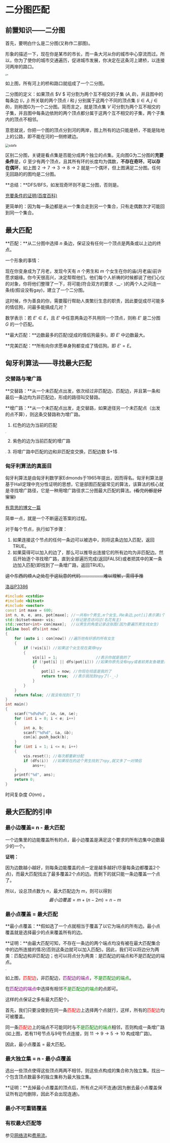 # 二分图匹配

## 前置知识——二分图

首先，要明白什么是二分图(又称作二部图)。

形象的描述一下，现在你是某市的市长，而一条大河从你的城市中心穿流而过。所以，你为了使你的城市交通遍历，促进城市发展，你决定在这条河上建桥，以连接河两岸的路口。

<img src="%E4%BA%8C%E5%88%86%E5%9B%BE%E5%8C%B9%E9%85%8D.assets/%E8%8D%89%E7%BA%B8-10.jpg" alt="pi" style="zoom: 33%;" />

如上图，所有河上的桥和路口就组成了一个二分图。

二分图的定义：如果顶点 $V $ 可分割为两个互不相交的子集 $(A,B)$，并且图中的每条边 $(i，j)$ 所关联的两个顶点 $i$ 和 $j$ 分别属于这两个不同的顶点集 $(i \in A,j \in B)$，则称图G为一个二分图。简而言之，就是顶点集 $V$ 可分割为两个互不相交的子集，并且图中每条边依附的两个顶点都分属于这两个互不相交的子集，两个子集内的顶点不相邻。

意思就说，你把一个图的顶点分到河的两岸，图上所有的边只能是桥，不能是陆地上的公路，即不能在河的一侧修建边。

<img src="%E4%BA%8C%E5%88%86%E5%9B%BE%E5%8C%B9%E9%85%8D.assets/graph.png" alt="sdafa" style="zoom:67%;" />

区别二分图，关键是看点集是否能分成两个独立的点集。无向图G为二分图的**充要条件**是，$G$ 至少有两个顶点，且其所有环的长度均为偶数，**不存在奇环**。**可以存在偶环**，如上图 $2\rightarrow7\rightarrow3\rightarrow8\rightarrow2$ 就是一个偶环，但上图满足二分图。任何无回路的的图均是二分图。

**总结：**DFS/BFS，如发现奇环则不是二分图，否则是。

[充要条件的证明(百度百科)](https://baike.baidu.com/item/%E4%BA%8C%E5%88%86%E5%9B%BE)

更简单的：因为每一条边都是从一个集合走到另一个集合，只有走偶数次才可能回到同一个集合。

## 最大匹配

**匹配：**从二分图中选择 $n$ 条边，保证没有任何一个顶点是两条或以上边的终点。

一个形象的事情：

现在你变身成为了月老，发现今天有 $n$ 个男生和 $m$ 个女生在你的庙(月老庙)前许愿求姻缘。你今天很高兴，决定帮帮他们。他们每个人祈祷的时候都说了他们心仪的对象，你将他们整理了一下，将可能(符合双方的要求 -__- )的两个人之间连一条线(假设没有gay)，建立了一个二分图。

这时候，作为善良的你，需要履行帮助人类繁衍生息的职责，因此要促成尽可能多的情侣狗，问最多能搞成几对？

数学表示：若 $E'\in E$，且 $E'$ 中任意两条边不共用同一个顶点，则称 $E'$ 是二分图 $G$ 的一个匹配。

**最大匹配：**边数最多的匹配(促成的情侣狗最多)。即 $E'$ 中边数最大。

**完美匹配：**所有向你求愿单身狗都变成了情侣狗。即 $E'=E$。

## 匈牙利算法——寻找最大匹配

### 交替路与增广路

**交替路：**从一个未匹配点出发，依次经过非匹配边、匹配边，并且第一条和最后一条边均为非匹配边，形成的路径叫交替路。

**增广路：**从一个未匹配点出发，走交替路，如果途径另一个未匹配点（出发的点不算），则这条交替路称为增广路。

1. 红色的边为当前的匹配
<img src="%E4%BA%8C%E5%88%86%E5%9B%BE%E5%8C%B9%E9%85%8D.assets/%E5%A2%9E%E5%B9%BF%E8%B7%AF1.png" alt="1" style="zoom:13%;" />

2. 紫色的边为当前匹配的增广路
<img src="%E4%BA%8C%E5%88%86%E5%9B%BE%E5%8C%B9%E9%85%8D.assets/%E5%A2%9E%E5%B9%BF%E8%B7%AF2.png" alt="2" style="zoom:13%;" />
3. 将增广路中匹配的边和非匹配变交换，匹配边数 $+1$ 
<img src="%E4%BA%8C%E5%88%86%E5%9B%BE%E5%8C%B9%E9%85%8D.assets/%E5%A2%9E%E5%B9%BF%E8%B7%AF3.png" alt="3" style="zoom:13%;" />

### 匈牙利算法的真面目

匈牙利算法是由匈牙利数学家Edmonds于1965年提出，因而得名。匈牙利算法是基于Hall定理中充分性证明的思想，它是部图匹配最常见的算法，该算法的核心就是寻找增广路径，它是一种用增广路径求二分图最大匹配的算法。~~(看完的都是好宝宝)~~

[有意思的博文一篇](https://blog.csdn.net/qq_41730082/article/details/81162561?ops_request_misc=%257B%2522request%255Fid%2522%253A%2522162919822716780274126376%2522%252C%2522scm%2522%253A%252220140713.130102334..%2522%257D&request_id=162919822716780274126376&biz_id=0&utm_medium=distribute.pc_search_result.none-task-blog-2~all~top_positive~default-1-81162561.pc_search_result_control_group&utm_term=%E4%BA%8C%E5%88%86%E5%9B%BE%E5%8C%B9%E9%85%8D&spm=1018.2226.3001.4187)

简单一点，就是一个不断逼近答案的过程。

对于每个节点，执行如下步骤：

1. 如果连接这个节点的任何一条边可以被选中，则将这条边加入匹配，返回TRUE。
2. 如果莫得可以加入的边了，那么可以推导出连接它的所有边均为非匹配边。然后开始逐个寻找增广路，直到全部遍历完成(返回FALSE)或者把其中的某一条边加入匹配(即找到了一条增广路，返回TRUE)。

~~这个东西的烦人之处在于这玩意的代码………………难以理解，需得手推~~

[洛谷P3386](https://www.luogu.com.cn/problem/P3386)

```c++
#include <cstdio>
#include <bitset>
#include <vector>
const int maxe = 600;
int n, m, e, ans, pot[maxe]; //一共有n个男生,m个女生,共e条边,pot[i]表示第i个女生属于的男生编号
std::bitset<maxe> vis;       //标记是否访问过(名花有主)
std::vector<int> con[maxe];  //以男生的角度记录这张图(因为要遍历男生找女生)
inline bool dfs(int now)
{
    for (auto i : con[now]) //遍历他有好感的所有女生
    {
        if (!vis[i]) //如果这个女生现在莫得npy
        {
            vis[i] = 1;                 //表示你就是我的了
            if (!pot[i] || dfs(pot[i])) //如果你原先没有npy或者前男友鱼塘里还有
            {
                pot[i] = now; //你现在彻底是我的了
                return true;  //表示我找到npy了(-_-)
            }
        }
    }
    return false; //我没有找到(T_T)
}
int main()
{
    scanf("%d%d%d", &n, &m, &e);
    for (int i = 0; i < e; i++)
    {
        int a, b;
        scanf("%d%d", &a, &b);
        con[a].push_back(b);
    }
    for (int i = 1; i <= n; i++)
    {
        vis.reset(); //每次都重新分配
        if (dfs(i))  //如果现在的这个男生找到了npy,就又多了一对情侣
            ans++;
    }
    printf("%d", ans);
    return 0;
}
```

时间复杂度 $O(nm)$ 。

## 最大匹配的引申

### 最小边覆盖= n - 最大匹配

一个边集里的边能覆盖所有的点，最小边覆盖是满足这个要求的所有边集中边数最少的一个。

**证明：**

因为边数越小越好，则每条边能覆盖的点一定是越多越好(尽量每条边都覆盖2个点)，而最大匹配找出了最多覆盖2个点的边。而剩下的就只能一条边覆盖一个点了。

所以，设总顶点数为 $n$，最大匹配边为 $m$，则可以得到
$$
最小边覆盖=m+(n-2m)=n-m
$$

### 最小点覆盖 = 最大匹配

**最小点覆盖：**假如选了一个点就相当于覆盖了以它为端点的所有边。最小点覆盖就是选择最少的点来覆盖所有的边。

**证明：**由最大匹配可知，不存在一条边的两个端点均没有被在最大匹配集合中的边所连接的情况(否则这条边就可以加入匹配)。因此，我们可以将边分为两类：匹配边和非匹配边；也可以将点分为两类：是匹配边的端点和不是匹配边的端点。

<img src="%E4%BA%8C%E5%88%86%E5%9B%BE%E5%8C%B9%E9%85%8D.assets/%E6%9C%80%E5%B0%8F%E7%82%B9%E8%A6%86%E7%9B%96.png" alt="df" style="zoom:13%;" />

如上图，<font color="red">匹配边</font>，非匹配边，<font color="purple">匹配边的端点</font>，<font color="green">不是匹配边的端点</font>。

在<font color="purple">匹配边的端点</font>中选择有相邻<font color="green">不是匹配边的端点</font>的点即可。

这样的点保证之多有最大匹配个。

首先，我们只要没傻到在同一条<font color="red">匹配边</font>上选择两个点就行，这样，所有的<font color="red">匹配边</font>均可被覆盖。

同一条<font color="red">匹配边</font>上的端点不可能同时与<font color="green">不是匹配边的端点</font>相邻，否则构成一条增广路(如上图，若有11号节点与9号节点连接，则 $11\rightarrow9\rightarrow5\rightarrow10$ 构成增广路)。

因此，最小点覆盖 = 最大匹配。

### 最大独立集 = n - 最小点覆盖

选出一些顶点使得这些顶点两两不相邻，则这些点构成的集合称为独立集。找出一个包含顶点数最多的独立集称为最大独立集。

**证明：**去掉最小点覆盖的顶点后，所有点之间不连通(因为删去最小点覆盖保证所有边均删除，因此不会出现连通)。

### 最小不可重链覆盖



### 有权最大匹配等

参见[网络流]()和[费用流]()。

